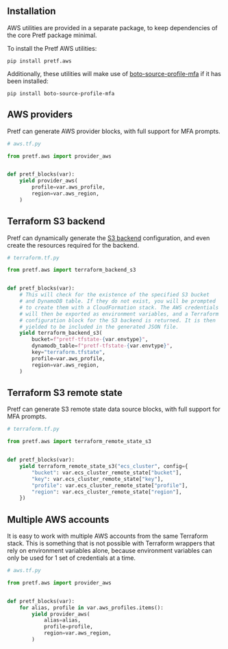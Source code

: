 ## Installation

AWS utilities are provided in a separate package, to keep dependencies of the core Pretf package minimal.

To install the Pretf AWS utilities:

```shell
pip install pretf.aws
```

Additionally, these utilities will make use of [boto-source-profile-mfa](https://github.com/claranet/boto-source-profile-mfa) if it has been installed:

```shell
pip install boto-source-profile-mfa
```

## AWS providers

Pretf can generate AWS provider blocks, with full support for MFA prompts.

```python
# aws.tf.py

from pretf.aws import provider_aws


def pretf_blocks(var):
    yield provider_aws(
        profile=var.aws_profile,
        region=var.aws_region,
    )
```

## Terraform S3 backend

Pretf can dynamically generate the [S3 backend](https://www.terraform.io/docs/backends/types/s3.html) configuration, and even create the resources required for the backend.

```python
# terraform.tf.py

from pretf.aws import terraform_backend_s3


def pretf_blocks(var):
    # This will check for the existence of the specified S3 bucket
    # and DynamoDB table. If they do not exist, you will be prompted
    # to create them with a CloudFormation stack. The AWS credentials
    # will then be exported as environment variables, and a Terraform
    # configuration block for the S3 backend is returned. It is then
    # yielded to be included in the generated JSON file.
    yield terraform_backend_s3(
        bucket=f"pretf-tfstate-{var.envtype}",
        dynamodb_table=f"pretf-tfstate-{var.envtype}",
        key="terraform.tfstate",
        profile=var.aws_profile,
        region=var.aws_region,
    )
```

## Terraform S3 remote state

Pretf can generate S3 remote state data source blocks, with full support for MFA prompts.

```python
# terraform.tf.py

from pretf.aws import terraform_remote_state_s3


def pretf_blocks(var):
    yield terraform_remote_state_s3("ecs_cluster", config={
        "bucket": var.ecs_cluster_remote_state["bucket"],
        "key": var.ecs_cluster_remote_state["key"],
        "profile": var.ecs_cluster_remote_state["profile"],
        "region": var.ecs_cluster_remote_state["region"],
    })
```

## Multiple AWS accounts

It is easy to work with multiple AWS accounts from the same Terraform stack. This is something that is not possible with Terraform wrappers that rely on environment variables alone, because environment variables can only be used for 1 set of credentials at a time.

```python
# aws.tf.py

from pretf.aws import provider_aws


def pretf_blocks(var):
    for alias, profile in var.aws_profiles.items():
        yield provider_aws(
            alias=alias,
            profile=profile,
            region=var.aws_region,
        )
```
